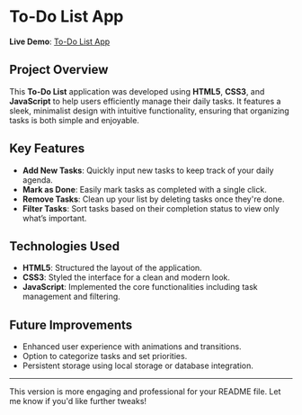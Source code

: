 # To-Do List App  
**Live Demo**: [To-Do List App](https://to-do-app-alpha-sepia.vercel.app/)

## Project Overview  
This **To-Do List** application was developed using **HTML5**, **CSS3**, and **JavaScript** to help users efficiently manage their daily tasks. It features a sleek, minimalist design with intuitive functionality, ensuring that organizing tasks is both simple and enjoyable.

## Key Features  
- **Add New Tasks**: Quickly input new tasks to keep track of your daily agenda.
- **Mark as Done**: Easily mark tasks as completed with a single click.
- **Remove Tasks**: Clean up your list by deleting tasks once they're done.
- **Filter Tasks**: Sort tasks based on their completion status to view only what’s important.

## Technologies Used  
- **HTML5**: Structured the layout of the application.
- **CSS3**: Styled the interface for a clean and modern look.
- **JavaScript**: Implemented the core functionalities including task management and filtering.

## Future Improvements  
- Enhanced user experience with animations and transitions.
- Option to categorize tasks and set priorities.
- Persistent storage using local storage or database integration.

---

This version is more engaging and professional for your README file. Let me know if you'd like further tweaks!